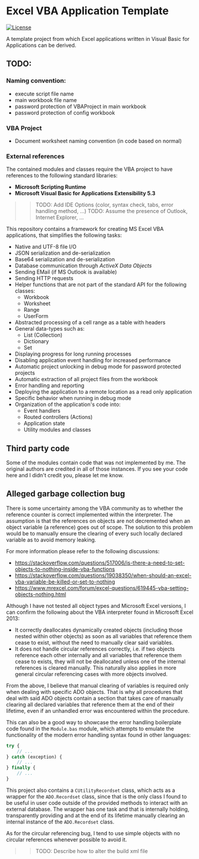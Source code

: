 # Excel VBA Application Template

[![License](https://img.shields.io/github/license/Player1os/excel-vba-application-template.svg)](https://github.com/Player1os/excel-vba-application-template/blob/master/LICENSE)

A template project from which Excel applications written in Visual Basic for Applications can be derived.

## TODO:

### Naming convention:
- execute script file name
- main workbook file name
- password protection of VBAProject in main workbook
- password protection of config workbook

### VBA Project

- Document worksheet naming convention (in code based on normal)

### External references

The contained modules and classes require the VBA project to have references to the following standard libraries:

- **Microsoft Scripting Runtime**
- **Microsoft Visual Basic for Applications Extensibility 5.3**

>> TODO: Add IDE Options (color, syntax check, tabs, error handling method, ...)
>> TODO: Assume the presence of Outlook, Internet Explorer, ...

This repository contains a framework for creating MS Excel VBA applications, that simplifies the following tasks:

- Native and UTF-8 file I/O
- JSON serialization and de-serialization
- Base64 serialization and de-serialization
- Database communication through *ActiveX Data Objects*
- Sending EMail (if MS Outlook is available)
- Sending HTTP requests
- Helper functions that are not part of the standard API for the following classes:
	- Workbook
	- Worksheet
	- Range
	- UserForm
- Abstracted processing of a cell range as a table with headers
- General data-types such as:
	- List (Collection)
	- Dictionary
	- Set
- Displaying progress for long running processes
- Disabling application event handling for increased performance
- Automatic project unlocking in debug mode for password protected projects
- Automatic extraction of all project files from the workbook
- Error handling and reporting
- Deploying the application to a remote location as a read only application
- Specific behavior when running in debug mode
- Organization of the application's code into:
	- Event handlers
	- Routed controllers (Actions)
	- Application state
	- Utility modules and classes

## Third party code

Some of the modules contain code that was not implemented by me. The original authors are credited in all of those instances. If you see your code here and I didn't credit you, please let me know.

## Alleged garbage collection bug

There is some uncertainty among the VBA community as to whether the reference counter is correct implemented within the interpreter. The assumption is that the references on objects are not decremented when an object variable (a reference) goes out of scope. The solution to this problem would be to manually ensure the clearing of every such locally declared variable as to avoid memory leaking.

For more information please refer to the following discussions:
- https://stackoverflow.com/questions/517006/is-there-a-need-to-set-objects-to-nothing-inside-vba-functions
- https://stackoverflow.com/questions/19038350/when-should-an-excel-vba-variable-be-killed-or-set-to-nothing
- https://www.mrexcel.com/forum/excel-questions/619445-vba-setting-objects-nothing.html

Although I have not tested all object types and Microsoft Excel versions, I can confirm the following about the VBA interpreter found in Microsoft Excel 2013:
- It correctly deallocates dynamically created objects (including those nested within other objects) as soon as all variables that reference them cease to exist, without the need to manually clear said variables.
- It does not handle circular references correctly, i.e. if two objects reference each other internally and all variables that reference them cease to exists, they will not be deallocated unless one of the internal references is cleared manually. This naturally also applies in more general circular referencing cases with more objects involved.

From the above, I believe that manual clearing of variables is required only when dealing with specific ADO objects. That is why all procedures that deal with said ADO objects contain a section that takes care of manually clearing all declared variables that reference them at the end of their lifetime, even if an unhandled error was encountered within the procedure.

This can also be a good way to showcase the error handling boilerplate code found in the `Module.bas` module, which attempts to emulate the functionality of the modern error handling syntax found in other languages:
```javascript
try {
	// ...
} catch (exception) {
	// ...
} finally {
	// ...
}
```

This project also contains a `CUtilityRecordset` class, which acts as a wrapper for the `ADO.Recordset` class, since that is the only class I found to be useful in user code outside of the provided methods to interact with an external database. The wrapper has one task and that is internally holding, transparently providing and at the end of its lifetime manually clearing an internal instance of the `ADO.Recordset` class.

As for the circular referencing bug, I tend to use simple objects with no circular references whenever possible to avoid it.

>> TODO: Describe how to alter the build xml file
